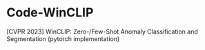 # Code-WinCLIP
[CVPR 2023] WinCLIP: Zero-/Few-Shot Anomaly Classification and Segmentation (pytorch implementation)
